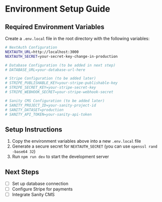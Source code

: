 # Environment Setup Guide

## Required Environment Variables

Create a `.env.local` file in the root directory with the following variables:

```bash
# NextAuth Configuration
NEXTAUTH_URL=http://localhost:3000
NEXTAUTH_SECRET=your-secret-key-change-in-production

# Database Configuration (to be added in next step)
# DATABASE_URL=your-database-url-here

# Stripe Configuration (to be added later)
# STRIPE_PUBLISHABLE_KEY=your-stripe-publishable-key
# STRIPE_SECRET_KEY=your-stripe-secret-key
# STRIPE_WEBHOOK_SECRET=your-stripe-webhook-secret

# Sanity CMS Configuration (to be added later)
# SANITY_PROJECT_ID=your-sanity-project-id
# SANITY_DATASET=production
# SANITY_API_TOKEN=your-sanity-api-token
```

## Setup Instructions

1. Copy the environment variables above into a new `.env.local` file
2. Generate a secure secret for `NEXTAUTH_SECRET` (you can use `openssl rand -base64 32`)
3. Run `npm run dev` to start the development server

## Next Steps

- [ ] Set up database connection
- [ ] Configure Stripe for payments
- [ ] Integrate Sanity CMS
